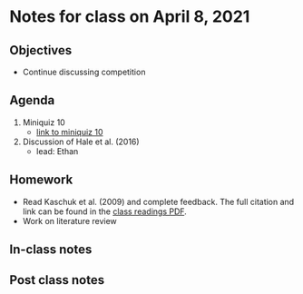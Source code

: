 # Notes for class on April 8, 2021

## Objectives
- Continue discussing competition

## Agenda
1. Miniquiz 10
	- [link to miniquiz 10](../MiniQuizzes/miniquiz10_04.08.2021.md)
2. Discussion of Hale et al. (2016)
	- lead: Ethan
	
## Homework
- Read Kaschuk et al. (2009) and complete feedback. The full citation and link can be found in the 
[class readings PDF](../Readings/readings_ecophys_sp2021.pdf).
- Work on literature review

## In-class notes

## Post class notes